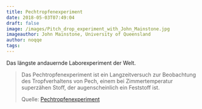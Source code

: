 ```yaml
---
title: Pechtropfenexperiment
date: 2018-05-03T07:49:04
draft: false
image: /images/Pitch_drop_experiment_with_John_Mainstone.jpg
imageauthor: John Mainstone, University of Queensland
author: noqqe
tags:
---
```


Das längste andauernde Laborexperiment der Welt.

> Das Pechtropfenexperiment ist ein Langzeitversuch zur Beobachtung des
> Tropfverhaltens von Pech, einem bei Zimmertemperatur superzähen Stoff, der
> augenscheinlich ein Feststoff ist.
>
> Quelle: [Pechtropfenexperiment](https://de.wikipedia.org/wiki/Pechtropfenexperiment)
